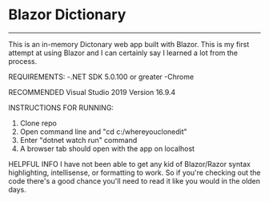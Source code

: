 # Blazor Dictionary
***
This is an in-memory Dictonary web app built with Blazor. This is my first attempt at using Blazor and I can certainly say I learned a lot from the process.

REQUIREMENTS:
-.NET SDK 5.0.100 or greater
-Chrome

RECOMMENDED
Visual Studio 2019 Version 16.9.4

INSTRUCTIONS FOR RUNNING:
1) Clone repo
2) Open command line and "cd c:/whereyouclonedit"
3) Enter "dotnet watch run" command
4) A browser tab should open with the app on localhost

HELPFUL INFO
I have not been able to get any kid of Blazor/Razor syntax highlighting, intellisense, or formatting to work. So if you're checking out the code there's a good chance you'll need to read it like you would in the olden days.
